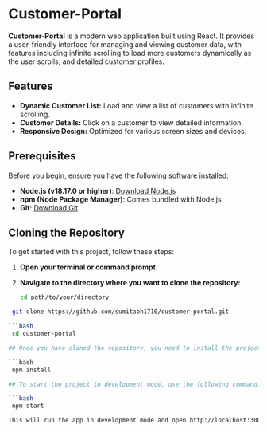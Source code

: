 # Customer-Portal

**Customer-Portal** is a modern web application built using React. It provides a user-friendly interface for managing and viewing customer data, with features including infinite scrolling to load more customers dynamically as the user scrolls, and detailed customer profiles.

## Features

- **Dynamic Customer List:** Load and view a list of customers with infinite scrolling.
- **Customer Details:** Click on a customer to view detailed information.
- **Responsive Design:** Optimized for various screen sizes and devices.

## Prerequisites

Before you begin, ensure you have the following software installed:

- **Node.js (v18.17.0 or higher)**: [Download Node.js](https://nodejs.org/)
- **npm (Node Package Manager)**: Comes bundled with Node.js
- **Git**: [Download Git](https://git-scm.com/)

## Cloning the Repository

To get started with this project, follow these steps:

1. **Open your terminal or command prompt.**
2. **Navigate to the directory where you want to clone the repository:**

   ```bash
   cd path/to/your/directory

  ```bash
   git clone https://github.com/sumitabh1710/customer-portal.git

  ```bash
   cd customer-portal

## Once you have cloned the repository, you need to install the project’s dependencies:

  ```bash
   npm install

## To start the project in development mode, use the following command:

  ```bash
   npm start

This will run the app in development mode and open http://localhost:3000 in your default browser.
